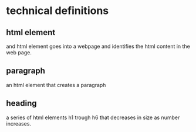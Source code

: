 # technical definitions

## html element
and html element goes into a webpage and identifies the html content in the web page.

## paragraph
an html element that creates a paragraph

## heading
a series of html elements h1 trough h6 that decreases in size as number increases.
